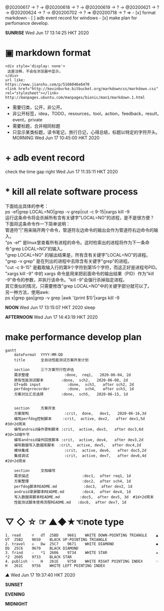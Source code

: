<link rel="stylesheet" type="text/css" href="./css/hiddenprivate.css"/>
<TODO>@20200617 → ? → @20200618 → ? → @20200619 → ? → @20200621 → ? → @20200624 → ? → @20200702 → ? ⇒ @20200718 → ? ⇒ </TODO>
- [x] format markdown      
- [ ] adb event record for windows     
- [x] make plan for perfomance develop.     

<timeblock>__SUNRISE__</timeblock>
<timestamp>Wed Jun 17 13:14:25 HKT 2020 </timestamp>
# ▣ markdown format
```
<div style='display: none'>
 这是注释，不会在浏览器中显示。
</div>
url like:
https://www.jianshu.com/p/5166046e6470
<link href="http://kevinburke.bitbucket.org/markdowncss/markdown.css" rel="stylesheet"></link>
http://manpages.ubuntu.com/manpages/bionic/man1/markdown.1.html
```
* 需要归类，公开，非公开。
* 非公开标签，idea，TODO，resources，tool，action，feedback，result，event，private
* 需要标题，合并相同标题
* 只显示某类标题，读书笔记，旅行日记，心得总结，标题以特定的字符开头。
<timeblock>MORNING</timeblock>
<timestamp>Wed Jun 17 10:45:00 HKT 2020 </timestamp>
# + adb event record
check the time gap right
<timestamp>Wed Jun 17 11:35:11 HKT 2020 </timestamp>
# * kill all relate software process
下面给出具体的参考：  
ps -ef|grep LOCAL=NO|grep -v grep|cut -c 9-15|xargs kill -9  
运行这条命令将会杀掉所有含有关键字"LOCAL=NO"的进程，是不是很方便？  
下面将这条命令作一下简单说明：  
管道符"|"用来隔开两个命令，管道符左边命令的输出会作为管道符右边命令的输入。  
"ps -ef" 是linux里查看所有进程的命令。这时检索出的进程将作为下一条命令"grep LOCAL=NO"的输入。  
"grep LOCAL=NO" 的输出结果是，所有含有关键字"LOCAL=NO"的进程。  
"grep -v grep" 是在列出的进程中去除含有关键字"grep"的进程。  
"cut -c 9-15" 是截取输入行的第9个字符到第15个字符，而这正好是进程号PID。  
"xargs kill -9" 中的 xargs 命令是用来把前面命令的输出结果（PID）作为"kill -9"命令的参数，并执行该命令。"kill -9"会强行杀掉指定进程。  
其它类似的情况，只需要修改"grep LOCAL=NO"中的关键字部分就可以了。  
另一种方法，使用awk:  
ps x|grep gas|grep -v grep |awk '{print $1}'|xargs kill -9  

<timeblock>__NOON__</timeblock>
<timestamp>Wed Jun 17 13:15:07 HKT 2020</timestamp>
<action>sleep</action>

<timeblock>__AFTERNOON__</timeblock>
<timestamp>Wed Jun 17 14:43:19 HKT 2020 </timestamp>
# make performance develop plan
```mermaid
gantt         
    dateFormat  YYYY-MM-DD   
    title       全自动性能测试方案开发计划

    section     三个方案可行性评估
    需求整理	            :done,  req1,   2020-06-04, 2d
    原有性能测试脚本	    :done,  sch2,   2020-06-08, 2d
    GT+adb input		    :done,  sch3,   after sch2, 2d
    perfdog+recorder        :done, 	sch4,   after sch3, 1d 
    方案对比汇总选择        :done,  sch5,   2020-06-15, 1d 


    section     方案开发
    方案架构 			    :crit,  done,   dev1,   2020-06-16,3d    
    编写perfdog控制脚本     :crit,  active, dev2,   after dev1,5d   #3d+2d周末 
    编写android操作录制脚本 :crit,  active, dev3,   after doc3,6d   #3d+3d端午节
    编写android操作回放脚本 :crit,  active, dev4,   after dev3,2d
    编写数据写入数据库脚本  :crit,  active, dev5,   after doc4,2d
    模块集成            	:crit,  active, dev6,   after doc5,2d
    集成调试           		:crit,  active, dev7,   after dev6,4d   #2d+2d周末

    section     文档编写
    需求描述           		        :doc1,  after req1, 1d
    方案整理      			        :doc2,  after sch4, 1d
    perfdog脚本README.md            :doc3,  after dev2, 1d
    android录屏脚本README.md        :doc4,  after dev4, 1d
    写入数据库脚本README.md         :doc5,  after dev5, 3d  #1d+2d周末
    性能测试脚本使用流程README.md   :doc6,  after dev7, 1d       
```
# ▽ ◇ ☆ ☞ ▲◆★☜note type
```
1. read     ▽	dT	25BD	9661	WHITE DOWN-POINTING TRIANGLE    ▲	UT	25B2	9650	BLACK UP-POINTING TRIANGLE
2. travel   ◇	Dw	25C7	9671	WHITE DIAMOND                   ◆	Db	25C6	9670	BLACK DIAMOND
3. frind    ☆	*1	2606	9734	WHITE STAR                      ★	*2	2605	9733	BLACK STAR                      
4. publish  ☞	H	261E	9758	WHITE RIGHT POINTING INDEX      ☜	H	261C	9756	WHITE LEFT POINTING INDEX

```
_▲_ 
<timestamp>Wed Jun 17 19:37:40 HKT 2020</timestamp>  

<timeblock>__SUNSET__</timeblock>

<timeblock>__EVENING__</timeblock>

<timeblock>__MIDNIGHT__</timeblock>
